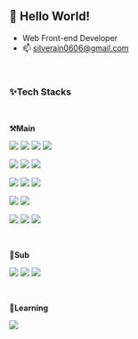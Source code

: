 <!--
  badges https://shields.io/
  icons https://simpleicons.org/
  emoji https://www.emojicopy.com/

- 🔭 I’m currently working on ...

<center>🌱 I’m currently learning ...</center>
- 👯 I’m looking to collaborate on ...
- 📫 How to reach me: ...
- 😄 Pronouns: ...
- ⚡ Fun fact: ...
-->

## 👋 Hello World!
- Web Front-end Developer
- 📫 silverain0606@gmail.com

<br/>

### ✨Tech Stacks

<br/>

**⚒️Main**

<img src="https://img.shields.io/badge/HTML-E34F26?style=for-the-badge&logo=HTML5&logoColor=white" /> <img src="https://img.shields.io/badge/CSS-1572B6?style=for-the-badge&logo=CSS3&logoColor=white" /> <img src="https://img.shields.io/badge/JavaScript-F7DF1E?style=for-the-badge&logo=JavaScript&logoColor=black" /> <img src="https://img.shields.io/badge/TypeScript-3178C6?style=for-the-badge&logo=TypeScript&logoColor=white" /> 

<img src="https://img.shields.io/badge/React-61DAFB?style=for-the-badge&logo=React&logoColor=black" /> <img src="https://img.shields.io/badge/Next-000000?style=for-the-badge&logo=Next.js&logoColor=white" /> <img src="https://img.shields.io/badge/Vite-646CFF?style=for-the-badge&logo=Vite&logoColor=white" /> 

<img src="https://img.shields.io/badge/Storybook-FF4785?style=for-the-badge&logo=Storybook&logoColor=white" /> <img src="https://img.shields.io/badge/MUI-007FFF?style=for-the-badge&logo=MUI&logoColor=white" /> <img src="https://img.shields.io/badge/Chakra UI-319795?style=for-the-badge&logo=Chakra UI&logoColor=white" /> 

<img src="https://img.shields.io/badge/Nest-E0234E?style=for-the-badge&logo=NestJS&logoColor=white" /> <img src="https://img.shields.io/badge/TypeOrm-333333?style=for-the-badge&logoColor=white" /> 

<img src="https://img.shields.io/badge/Jest-C21325?style=for-the-badge&logo=Jest&logoColor=white" /> <img src="https://img.shields.io/badge/ESLint-B32C3?style=for-the-badge&logo=ESLint&logoColor=white" /> <img src="https://img.shields.io/badge/Prettier-F7B93E?style=for-the-badge&logo=Prettier&logoColor=black" /> 

<br/>

**🔨Sub**

<img src="https://img.shields.io/badge/Vue-4FC08D?style=for-the-badge&logo=Vue.js&logoColor=white" /> <img src="https://img.shields.io/badge/GraphQL-E10098?style=for-the-badge&logo=GraphQL&logoColor=white" /> <img src="https://img.shields.io/badge/Strapi-2F2E8B?style=for-the-badge&logo=Strapi&logoColor=white" /> 

<br/>

**🌱Learning**

<img src="https://img.shields.io/badge/Prisma-2D3748?style=for-the-badge&logo=Prisma&logoColor=white" /> 